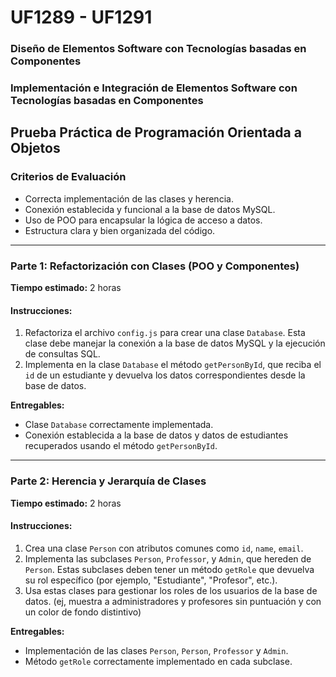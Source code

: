 # UF1289 - UF1291

### Diseño de Elementos Software con Tecnologías basadas en Componentes
### Implementación e Integración de Elementos Software con Tecnologías basadas en Componentes

## Prueba Práctica de Programación Orientada a Objetos

### Criterios de Evaluación
   - Correcta implementación de las clases y herencia.
   - Conexión establecida y funcional a la base de datos MySQL.
   - Uso de POO para encapsular la lógica de acceso a datos.
   - Estructura clara y bien organizada del código.

---

### Parte 1: Refactorización con Clases (POO y Componentes)
   **Tiempo estimado:** 2 horas

#### Instrucciones:
1. Refactoriza el archivo `config.js` para crear una clase `Database`. Esta clase debe manejar la conexión a la base de datos MySQL y la ejecución de consultas SQL.
2. Implementa en la clase `Database` el método `getPersonById`, que reciba el `id` de un estudiante y devuelva los datos correspondientes desde la base de datos.

**Entregables:**
   - Clase `Database` correctamente implementada.
   - Conexión establecida a la base de datos y datos de estudiantes recuperados usando el método `getPersonById`.

---

### Parte 2: Herencia y Jerarquía de Clases
   **Tiempo estimado:** 2 horas

#### Instrucciones:
1. Crea una clase `Person` con atributos comunes como `id`, `name`, `email`.
2. Implementa las subclases `Person`, `Professor`, y `Admin`, que hereden de `Person`. Estas subclases deben tener un método `getRole` que devuelva su rol específico (por ejemplo, "Estudiante", "Profesor", etc.).
3. Usa estas clases para gestionar los roles de los usuarios de la base de datos. (ej, muestra a administradores y profesores sin puntuación y con un color de fondo distintivo)

**Entregables:**
   - Implementación de las clases `Person`, `Person`, `Professor` y `Admin`.
   - Método `getRole` correctamente implementado en cada subclase.
